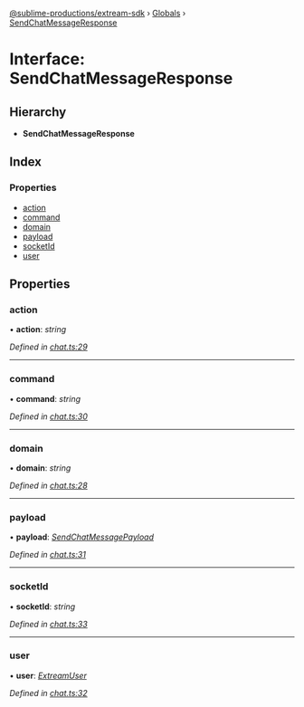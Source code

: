 [@sublime-productions/extream-sdk](../README.md) › [Globals](../globals.md) › [SendChatMessageResponse](sendchatmessageresponse.md)

# Interface: SendChatMessageResponse

## Hierarchy

* **SendChatMessageResponse**

## Index

### Properties

* [action](sendchatmessageresponse.md#action)
* [command](sendchatmessageresponse.md#command)
* [domain](sendchatmessageresponse.md#domain)
* [payload](sendchatmessageresponse.md#payload)
* [socketId](sendchatmessageresponse.md#socketid)
* [user](sendchatmessageresponse.md#user)

## Properties

###  action

• **action**: *string*

*Defined in [chat.ts:29](https://github.com/Extream-SaaS/ex-sdk/blob/489cbc8/src/chat.ts#L29)*

___

###  command

• **command**: *string*

*Defined in [chat.ts:30](https://github.com/Extream-SaaS/ex-sdk/blob/489cbc8/src/chat.ts#L30)*

___

###  domain

• **domain**: *string*

*Defined in [chat.ts:28](https://github.com/Extream-SaaS/ex-sdk/blob/489cbc8/src/chat.ts#L28)*

___

###  payload

• **payload**: *[SendChatMessagePayload](sendchatmessagepayload.md)*

*Defined in [chat.ts:31](https://github.com/Extream-SaaS/ex-sdk/blob/489cbc8/src/chat.ts#L31)*

___

###  socketId

• **socketId**: *string*

*Defined in [chat.ts:33](https://github.com/Extream-SaaS/ex-sdk/blob/489cbc8/src/chat.ts#L33)*

___

###  user

• **user**: *[ExtreamUser](extreamuser.md)*

*Defined in [chat.ts:32](https://github.com/Extream-SaaS/ex-sdk/blob/489cbc8/src/chat.ts#L32)*
